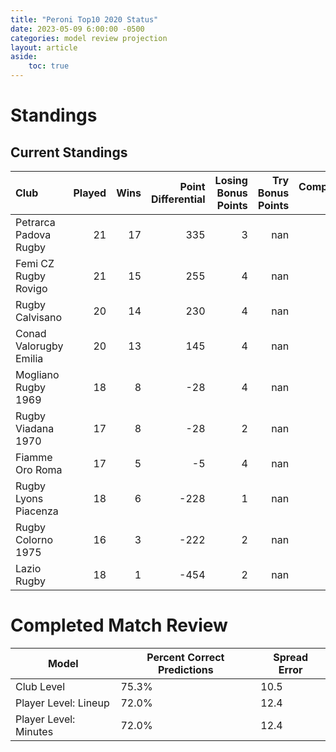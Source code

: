 ```yaml
---  
title: "Peroni Top10 2020 Status"  
date: 2023-05-09 6:00:00 -0500  
categories: model review projection  
layout: article  
aside:  
    toc: true  
---
```

# Standings

## Current Standings


| Club                   |   Played |   Wins |   Point Differential |   Losing Bonus Points |   Try Bonus Points |   Competition Points |
|:-----------------------|---------:|-------:|---------------------:|----------------------:|-------------------:|---------------------:|
| Petrarca Padova Rugby  |       21 |     17 |                  335 |                     3 |                nan |                   73 |
| Femi CZ Rugby Rovigo   |       21 |     15 |                  255 |                     4 |                nan |                   66 |
| Rugby Calvisano        |       20 |     14 |                  230 |                     4 |                nan |                   60 |
| Conad Valorugby Emilia |       20 |     13 |                  145 |                     4 |                nan |                   58 |
| Mogliano Rugby 1969    |       18 |      8 |                  -28 |                     4 |                nan |                   38 |
| Rugby Viadana 1970     |       17 |      8 |                  -28 |                     2 |                nan |                   36 |
| Fiamme Oro Roma        |       17 |      5 |                   -5 |                     4 |                nan |                   26 |
| Rugby Lyons Piacenza   |       18 |      6 |                 -228 |                     1 |                nan |                   25 |
| Rugby Colorno 1975     |       16 |      3 |                 -222 |                     2 |                nan |                   14 |
| Lazio Rugby            |       18 |      1 |                 -454 |                     2 |                nan |                    6 |



# Completed Match Review


| Model | Percent Correct Predictions | Spread Error |
| ------ | ------ | ------ |
| Club Level | 75.3% | 10.5 |
| Player Level: Lineup | 72.0% | 12.4 |
| Player Level: Minutes | 72.0% | 12.4 |

